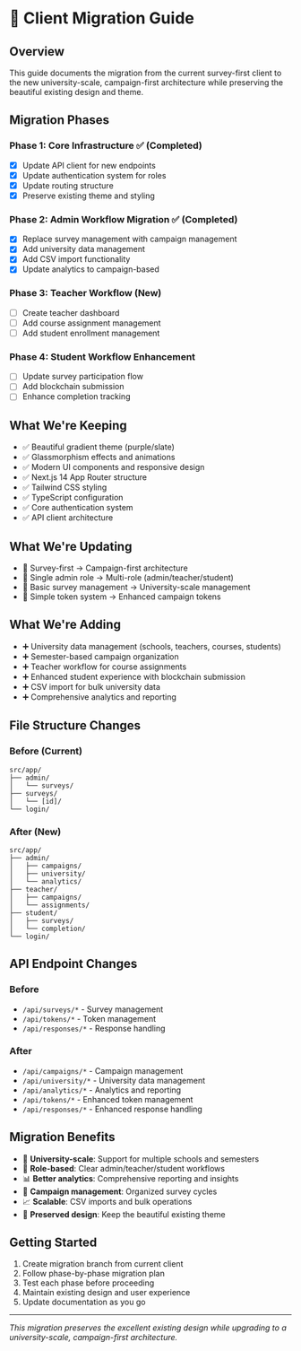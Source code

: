 # 🚀 Client Migration Guide

## Overview
This guide documents the migration from the current survey-first client to the new university-scale, campaign-first architecture while preserving the beautiful existing design and theme.

## Migration Phases

### Phase 1: Core Infrastructure ✅ (Completed)
- [x] Update API client for new endpoints
- [x] Update authentication system for roles
- [x] Update routing structure
- [x] Preserve existing theme and styling

### Phase 2: Admin Workflow Migration ✅ (Completed)
- [x] Replace survey management with campaign management
- [x] Add university data management
- [x] Add CSV import functionality
- [x] Update analytics to campaign-based

### Phase 3: Teacher Workflow (New)
- [ ] Create teacher dashboard
- [ ] Add course assignment management
- [ ] Add student enrollment management

### Phase 4: Student Workflow Enhancement
- [ ] Update survey participation flow
- [ ] Add blockchain submission
- [ ] Enhance completion tracking

## What We're Keeping
- ✅ Beautiful gradient theme (purple/slate)
- ✅ Glassmorphism effects and animations
- ✅ Modern UI components and responsive design
- ✅ Next.js 14 App Router structure
- ✅ Tailwind CSS styling
- ✅ TypeScript configuration
- ✅ Core authentication system
- ✅ API client architecture

## What We're Updating
- 🔄 Survey-first → Campaign-first architecture
- 🔄 Single admin role → Multi-role (admin/teacher/student)
- 🔄 Basic survey management → University-scale management
- 🔄 Simple token system → Enhanced campaign tokens

## What We're Adding
- ➕ University data management (schools, teachers, courses, students)
- ➕ Semester-based campaign organization
- ➕ Teacher workflow for course assignments
- ➕ Enhanced student experience with blockchain submission
- ➕ CSV import for bulk university data
- ➕ Comprehensive analytics and reporting

## File Structure Changes

### Before (Current)
```
src/app/
├── admin/
│   └── surveys/
├── surveys/
│   └── [id]/
└── login/
```

### After (New)
```
src/app/
├── admin/
│   ├── campaigns/
│   ├── university/
│   └── analytics/
├── teacher/
│   ├── campaigns/
│   └── assignments/
├── student/
│   ├── surveys/
│   └── completion/
└── login/
```

## API Endpoint Changes

### Before
- `/api/surveys/*` - Survey management
- `/api/tokens/*` - Token management
- `/api/responses/*` - Response handling

### After
- `/api/campaigns/*` - Campaign management
- `/api/university/*` - University data management
- `/api/analytics/*` - Analytics and reporting
- `/api/tokens/*` - Enhanced token management
- `/api/responses/*` - Enhanced response handling

## Migration Benefits
- 🎯 **University-scale**: Support for multiple schools and semesters
- 👥 **Role-based**: Clear admin/teacher/student workflows
- 📊 **Better analytics**: Comprehensive reporting and insights
- 🔄 **Campaign management**: Organized survey cycles
- 📈 **Scalable**: CSV imports and bulk operations
- 🎨 **Preserved design**: Keep the beautiful existing theme

## Getting Started
1. Create migration branch from current client
2. Follow phase-by-phase migration plan
3. Test each phase before proceeding
4. Maintain existing design and user experience
5. Update documentation as you go

---

*This migration preserves the excellent existing design while upgrading to a university-scale, campaign-first architecture.*
